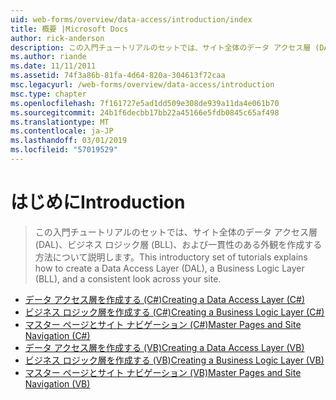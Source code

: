 ```yaml
---
uid: web-forms/overview/data-access/introduction/index
title: 概要 |Microsoft Docs
author: rick-anderson
description: この入門チュートリアルのセットでは、サイト全体のデータ アクセス層 (DAL)、ビジネス ロジック層 (BLL)、および一貫性のある外観を作成する方法について説明します。
ms.author: riande
ms.date: 11/11/2011
ms.assetid: 74f3a86b-81fa-4d64-820a-304613f72caa
msc.legacyurl: /web-forms/overview/data-access/introduction
msc.type: chapter
ms.openlocfilehash: 7f161727e5ad1dd509e308de939a11da4e061b70
ms.sourcegitcommit: 24b1f6decbb17bb22a45166e5fdb0845c65af498
ms.translationtype: MT
ms.contentlocale: ja-JP
ms.lasthandoff: 03/01/2019
ms.locfileid: "57019529"
---
```

<a name="introduction"></a><span data-ttu-id="ce86c-103">はじめに</span><span class="sxs-lookup"><span data-stu-id="ce86c-103">Introduction</span></span>
====================
> <span data-ttu-id="ce86c-104">この入門チュートリアルのセットでは、サイト全体のデータ アクセス層 (DAL)、ビジネス ロジック層 (BLL)、および一貫性のある外観を作成する方法について説明します。</span><span class="sxs-lookup"><span data-stu-id="ce86c-104">This introductory set of tutorials explains how to create a Data Access Layer (DAL), a Business Logic Layer (BLL), and a consistent look across your site.</span></span>


- [<span data-ttu-id="ce86c-105">データ アクセス層を作成する (C#)</span><span class="sxs-lookup"><span data-stu-id="ce86c-105">Creating a Data Access Layer (C#)</span></span>](creating-a-data-access-layer-cs.md)
- [<span data-ttu-id="ce86c-106">ビジネス ロジック層を作成する (C#)</span><span class="sxs-lookup"><span data-stu-id="ce86c-106">Creating a Business Logic Layer (C#)</span></span>](creating-a-business-logic-layer-cs.md)
- [<span data-ttu-id="ce86c-107">マスター ページとサイト ナビゲーション (C#)</span><span class="sxs-lookup"><span data-stu-id="ce86c-107">Master Pages and Site Navigation (C#)</span></span>](master-pages-and-site-navigation-cs.md)
- [<span data-ttu-id="ce86c-108">データ アクセス層を作成する (VB)</span><span class="sxs-lookup"><span data-stu-id="ce86c-108">Creating a Data Access Layer (VB)</span></span>](creating-a-data-access-layer-vb.md)
- [<span data-ttu-id="ce86c-109">ビジネス ロジック層を作成する (VB)</span><span class="sxs-lookup"><span data-stu-id="ce86c-109">Creating a Business Logic Layer (VB)</span></span>](creating-a-business-logic-layer-vb.md)
- [<span data-ttu-id="ce86c-110">マスター ページとサイト ナビゲーション (VB)</span><span class="sxs-lookup"><span data-stu-id="ce86c-110">Master Pages and Site Navigation (VB)</span></span>](master-pages-and-site-navigation-vb.md)
